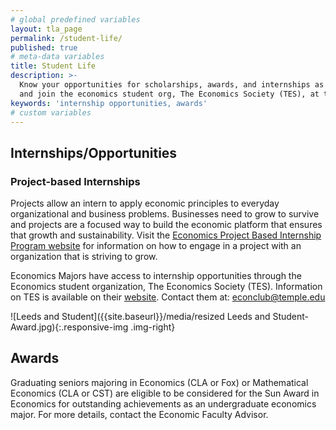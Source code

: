 ```yaml
---
# global predefined variables
layout: tla_page
permalink: /student-life/
published: true
# meta-data variables
title: Student Life
description: >-
  Know your opportunities for scholarships, awards, and internships as an Economics student at Temple University,
  and join the economics student org, The Economics Society (TES), at the College of Liberal Arts.
keywords: 'internship opportunities, awards'
# custom variables
---
```

## Internships/Opportunities

### Project-based Internships
Projects allow an intern to apply economic principles to everyday organizational and business problems.  Businesses need to grow to survive and projects are a focused way to build the economic platform that ensures that growth and sustainability. Visit the [Economics Project Based Internship Program website](https://sites.temple.edu/economicsinternships/) for information on how to engage in a project with an organization that is striving to grow.

Economics Majors have access to internship opportunities through the Economics student organization, The Economics Society (TES). Information on TES is available on their [website](https://econclub.wordpress.com). Contact them at: [econclub@temple.edu](mailto:econclub@temple.edu)

![Leeds and Student]({{site.baseurl}}/media/resized Leeds and Student- Award.jpg){:.responsive-img .img-right}
## Awards
Graduating seniors majoring in Economics (CLA or Fox) or Mathematical Economics (CLA or CST) are eligible to be considered for the Sun Award in Economics for outstanding achievements as an undergraduate economics major. For more details, contact the Economic Faculty Advisor.
